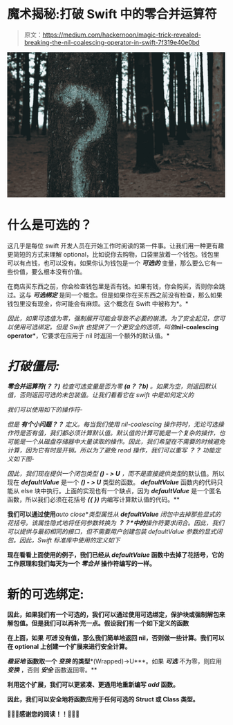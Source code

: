 # 魔术揭秘:打破 Swift 中的零合并运算符

> 原文：<https://medium.com/hackernoon/magic-trick-revealed-breaking-the-nil-coalescing-operator-in-swift-7f319e40e0bd>

![](img/f14261443e6e05f234057c0741a368dc.png)

# 什么是可选的？

这几乎是每位 swift 开发人员在开始工作时阅读的第一件事。让我们用一种更有趣更简短的方式来理解 optional，比如说你去购物，口袋里放着一个钱包。钱包里可以有点钱，也可以没有。如果你认为钱包是一个 ***可选的*** 变量，那么要么它有一些价值，要么根本没有价值。

在商店买东西之前，你会检查钱包里是否有钱。如果有钱，你会购买，否则你会跳过。这与 ***可选绑定*** 是同一个概念。但是如果你在买东西之前没有检查，那么如果钱包里没有现金，你可能会有麻烦。这个概念在 Swift 中被称为*。*

*因此，如果可选值为零，强制展开可能会导致不必要的崩溃。为了安全起见，您可以使用可选绑定。但是 Swift 也提供了一个更安全的选项，叫做***nil-coalescing operator***，它要求在应用于 nil 时返回一个额外的默认值。*

# *打破僵局:*

****零合并运算符(？？)*** 检查可选变量是否为零 ***(a？？b)*** 。如果为空，则返回默认值，否则返回可选的未包装值。让我们看看它在 swift 中是如何定义的*

*我们可以使用如下的操作符-*

*但是 ***有个小问题？？*** 定义。每当我们使用 nil-coalescing 操作符时，无论可选操作符是否有值，我们都必须计算默认值。默认值的计算可能是一个复杂的操作，也可能是一个从磁盘存储器中大量读取的操作。因此，我们希望在不需要的时候避免计算，因为它有时是开销。所以为了避免 read 操作，我们可以重写 ***？？*** 功能定义如下图-*

*因此，我们现在提供一个闭包类型 ***() - > U*** ，而不是直接提供类型*的默认值。所以现在 ***defaultValue*** 是一个 ***() - > U*** 类型的函数。 ***defaultValue*** 函数内的代码只能从 else 块中执行。上面的实现也有一个缺点，因为 ***defaultValue*** 是一个匿名函数，所以我们必须在花括号 ***({ })*** 内编写计算默认值的代码。**

**我们可以通过使用***auto close***类型属性从 ***defaultValue*** 闭包中去掉那些显式的花括号。该属性隐式地将任何参数转换为 ***？？*中的**操作符要求闭合。因此，我们可以提供与最初相同的接口，但不需要用户创建包装 defaultValue 参数的显式闭包。因此，Swift 标准库中使用的定义如下**

**现在看看上面使用的例子，我们已经从 ***defaultValue*** 函数中去掉了花括号，它的工作原理和我们每天为一个 ***零合并*** 操作符编写的一样。**

# **新的可选绑定:**

**因此，如果我们有一个可选的，我们可以通过使用可选绑定，保护块或强制解包来解包值。但是我们可以再补充一点。假设我们有一个如下定义的函数**

**在上面，如果 ***可选*** 没有值，那么我们简单地返回 nil，否则做一些计算。我们可以在 optional 上创建一个扩展来进行安全计算。**

*****稳妥地*** 函数取一个 ***变换*** 的类型***(Wrapped)->U***。如果 ***可选*** 不为零，则应用 ***变换*** ，否则 ***安全*** 函数返回零。**

**利用这个扩展，我们可以更紧凑、更通用地重新编写 ***add*** 函数。**

**因此，我们可以安全地将函数应用于任何可选的 Struct 或 Class 类型。**

**🙏🙏🙏感谢您的阅读！！🙏🙏🙏**